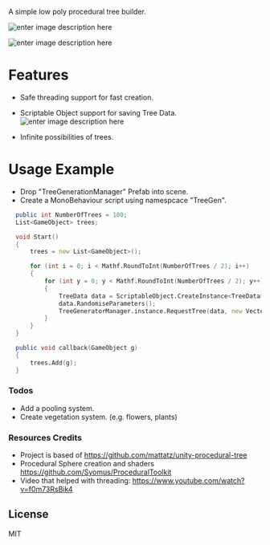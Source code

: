 


A simple low poly procedural tree builder.

![enter image description here](https://raw.githubusercontent.com/yoeven/Low_Poly_Procedural_Trees_and_Vegetations_Project/master/Screenshots/Example1.jpg)

![enter image description here](https://raw.githubusercontent.com/yoeven/Low_Poly_Procedural_Trees_and_Vegetations_Project/master/Screenshots/Example2.jpg)

# Features

  - Safe threading support for fast creation.
  - Scriptable Object support for saving Tree Data.
 ![enter image description here](https://raw.githubusercontent.com/yoeven/Low_Poly_Procedural_Trees_and_Vegetations_Project/master/Screenshots/TreeData.jpg)
  
  - Infinite possibilities of trees.

# Usage Example

  - Drop "TreeGenerationManager" Prefab into scene.
  - Create a MonoBehaviour script using namespcace "TreeGen".
 
  ```D
    public int NumberOfTrees = 100;
    List<GameObject> trees;

    void Start()
    {
        trees = new List<GameObject>();

        for (int i = 0; i < Mathf.RoundToInt(NumberOfTrees / 2); i++)
        {
            for (int y = 0; y < Mathf.RoundToInt(NumberOfTrees / 2); y++)
            {
                TreeData data = ScriptableObject.CreateInstance<TreeData>();
                data.RandomiseParameters();
                TreeGeneratorManager.instance.RequestTree(data, new Vector3(i * 10, 0, y * 10), callback);
            }
        }
    }

    public void callback(GameObject g)
    {
        trees.Add(g);
    }
 ```



### Todos

 - Add a pooling system.
 - Create vegetation system. (e.g. flowers, plants)

### Resources Credits
- Project is based of https://github.com/mattatz/unity-procedural-tree
- Procedural Sphere creation and shaders https://github.com/Syomus/ProceduralToolkit
- Video that helped with threading: https://www.youtube.com/watch?v=f0m73RsBik4

License
----

MIT



<!--stackedit_data:
eyJoaXN0b3J5IjpbLTE0NDIxMDY0ODFdfQ==
-->